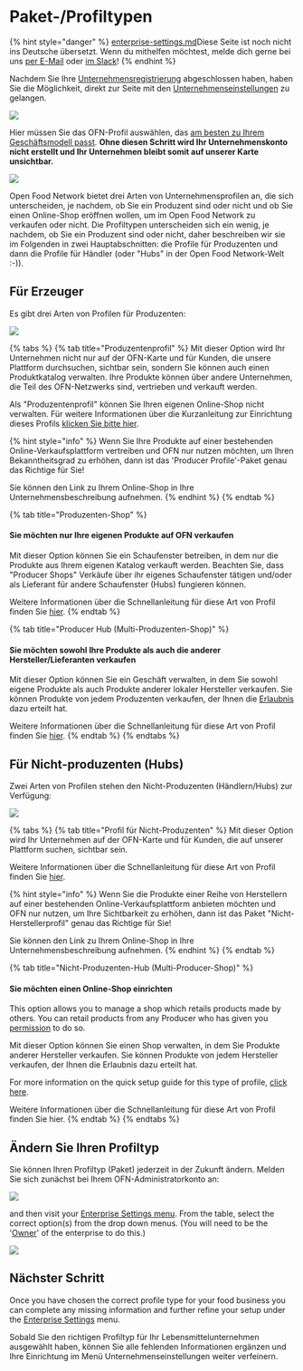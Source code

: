 # Paket-/Profiltypen

{% hint style="danger" %}
[enterprise-settings.md](enterprise-settings.md "mention")Diese Seite ist noch nicht ins Deutsche übersetzt. Wenn du mithelfen möchtest, melde dich gerne bei uns [per E-Mail](mailto:konrad@openfoodnetwork.de) oder [im Slack](https://join.slack.com/t/openfoodnetwork/shared\_invite/zt-9sjkjdlu-r02kUMP1zbrTgUhZhYPF\~A)!
{% endhint %}

Nachdem Sie Ihre [Unternehmensregistrierung](../register-and-create-your-profile.md) abgeschlossen haben, haben Sie die Möglichkeit, direkt zur Seite mit den [Unternehmenseinstellungen](enterprise-settings.md) zu gelangen.

![](../../.gitbook/assets/newregister.jpg)

Hier müssen Sie das OFN-Profil auswählen, das [am besten zu Ihrem Geschäftsmodell passt](../../your-quick-start-on-ofn-given-who-you-are.md). **Ohne diesen Schritt wird Ihr Unternehmenskonto nicht erstellt und Ihr Unternehmen bleibt somit auf unserer Karte unsichtbar.**

![](../../.gitbook/assets/newchoose.jpg)

Open Food Network bietet drei Arten von Unternehmensprofilen an, die sich unterscheiden, je nachdem, ob Sie ein Produzent sind oder nicht und ob Sie einen Online-Shop eröffnen wollen, um im Open Food Network zu verkaufen oder nicht. Die Profiltypen unterscheiden sich ein wenig, je nachdem, ob Sie ein Produzent sind oder nicht, daher beschreiben wir sie im Folgenden in zwei Hauptabschnitten: die Profile für Produzenten und dann die Profile für Händler (oder "Hubs" in der Open Food Network-Welt :-)).

## Für Erzeuger

Es gibt drei Arten von Profilen für Produzenten:

![](../../.gitbook/assets/prod\_choosenew.jpg)

{% tabs %}
{% tab title="Produzentenprofil" %}
Mit dieser Option wird Ihr Unternehmen nicht nur auf der OFN-Karte und für Kunden, die unsere Plattform durchsuchen, sichtbar sein, sondern Sie können auch einen Produktkatalog verwalten. Ihre Produkte können über andere Unternehmen, die Teil des OFN-Netzwerks sind, vertrieben und verkauft werden.

Als "Produzentenprofil" können Sie Ihren eigenen Online-Shop nicht verwalten. Für weitere Informationen über die Kurzanleitung zur Einrichtung dieses Profils [klicken Sie bitte hier](../../quick-start-guides/).

{% hint style="info" %}
Wenn Sie Ihre Produkte auf einer bestehenden Online-Verkaufsplattform vertreiben und OFN nur nutzen möchten, um Ihren Bekanntheitsgrad zu erhöhen, dann ist das 'Producer Profile'-Paket genau das Richtige für Sie!

Sie können den Link zu Ihrem Online-Shop in Ihre Unternehmensbeschreibung aufnehmen.
{% endhint %}
{% endtab %}

{% tab title="Produzenten-Shop" %}
#### Sie möchten nur Ihre eigenen Produkte auf OFN verkaufen

Mit dieser Option können Sie ein Schaufenster betreiben, in dem nur die Produkte aus Ihrem eigenen Katalog verkauft werden. Beachten Sie, dass "Producer Shops" Verkäufe über ihr eigenes Schaufenster tätigen und/oder als Lieferant für andere Schaufenster (Hubs) fungieren können.

Weitere Informationen über die Schnellanleitung für diese Art von Profil finden Sie [hier](../../quick-start-guides/).
{% endtab %}

{% tab title="Producer Hub (Multi-Produzenten-Shop)" %}
#### Sie möchten sowohl Ihre Produkte als auch die anderer Hersteller/Lieferanten verkaufen

Mit dieser Option können Sie ein Geschäft verwalten, in dem Sie sowohl eigene Produkte als auch Produkte anderer lokaler Hersteller verkaufen. Sie können Produkte von jedem Produzenten verkaufen, der Ihnen die [Erlaubnis](create-or-connect-with-your-supplying-producers.md) dazu erteilt hat.

Weitere Informationen über die Schnellanleitung für diese Art von Profil finden Sie [hier](../../quick-start-guides/).
{% endtab %}
{% endtabs %}

## Für Nicht-produzenten (Hubs)

Zwei Arten von Profilen stehen den Nicht-Produzenten (Händlern/Hubs) zur Verfügung:

![](../../.gitbook/assets/nonprod\_new.jpg)

{% tabs %}
{% tab title="Profil für Nicht-Produzenten" %}
Mit dieser Option wird Ihr Unternehmen auf der OFN-Karte und für Kunden, die auf unserer Plattform suchen, sichtbar sein.

Weitere Informationen über die Schnellanleitung für diese Art von Profil finden Sie [hier](../../quick-start-guides/).

{% hint style="info" %}
Wenn Sie die Produkte einer Reihe von Herstellern auf einer bestehenden Online-Verkaufsplattform anbieten möchten und OFN nur nutzen, um Ihre Sichtbarkeit zu erhöhen, dann ist das Paket "Nicht-Herstellerprofil" genau das Richtige für Sie!

Sie können den Link zu Ihrem Online-Shop in Ihre Unternehmensbeschreibung aufnehmen.
{% endhint %}
{% endtab %}

{% tab title="Nicht-Produzenten-Hub (Multi-Producer-Shop)" %}
#### Sie möchten einen Online-Shop einrichten

This option allows you to manage a shop which retails products made by others. You can retail products from any Producer who has given you [permission](create-or-connect-with-your-supplying-producers.md) to do so.&#x20;

Mit dieser Option können Sie einen Shop verwalten, in dem Sie Produkte anderer Hersteller verkaufen. Sie können Produkte von jedem Hersteller verkaufen, der Ihnen die Erlaubnis dazu erteilt hat.

&#x20;For more information on the quick setup guide for this type of profile, [click here](../../quick-start-guides/multi-producers-shop-hub-quick-setup-guide.md).

Weitere Informationen über die Schnellanleitung für diese Art von Profil finden Sie hier.
{% endtab %}
{% endtabs %}

## Ändern Sie Ihren Profiltyp

Sie können Ihren Profiltyp (Paket) jederzeit in der Zukunft ändern. Melden Sie sich zunächst bei Ihrem OFN-Administratorkonto an:

![](<../../.gitbook/assets/access1 (2) (2) (1).jpg>)

and then visit your [Enterprise Settings menu](enterprise-settings.md). From the table, select the correct option(s) from the drop down menus.  (You will need to be the '[Owner](enterprise-settings.md#users)' of the enterprise to do this.)

![](../../.gitbook/assets/enterprisetable.jpg)

## Nächster Schritt

Once you have chosen the correct profile type for your food business you can complete any missing information and further refine your setup under the [Enterprise Settings](enterprise-settings.md) menu.&#x20;

Sobald Sie den richtigen Profiltyp für Ihr Lebensmittelunternehmen ausgewählt haben, können Sie alle fehlenden Informationen ergänzen und Ihre Einrichtung im Menü Unternehmenseinstellungen weiter verfeinern.
